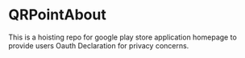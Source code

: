 # QRPointAbout
This is a hoisting repo for google play store application homepage to provide users Oauth Declaration for privacy concerns.
